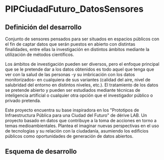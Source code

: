 # PIPCiudadFuturo_DatosSensores

## Definición del desarrollo

Conjunto de sensores pensados para ser situados en espacios públicos con el fin de captar datos que serán puestos en abierto con distintas finalidades, entre ellas la investigación en distintos ámbitos mediante la utilización de métodos científicos.

Los ámbitos de investigación pueden ser diversos, pero el enfoque principal que se le pretende dar a los datos obtenidos es todo aquel que tenga que ver con la salud de las personas -y su imbricación con los datos monitorizados- en cualquiera de sus variantes (calidad del aire, nivel de salubridad del entorno en distintos niveles, etc.). El tratamiento de los datos se pretende abierto y pueden ser estudiados mediante técnicas de inteligencia artificial o cualquier otra opción que el investigador público o privado pretenda.

Este proyecto encuentra su base inspiradora en los "Prototipos de Infraestructura Pública para una Ciudad del Futuro" de dérive LAB. Un proyecto basado en datos que contribuye a la toma de acciones en torno a temas medioambientales. Plantea el imaginar nuevas perspectivas en el uso de tecnologías y su relación con la ciudadanía, asumiendo los edificios públicos como oportunidades de generación de datos abiertos.

## Esquema de desarrollo
